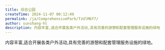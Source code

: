```yaml
---
title: 综合公园
createTime: 2024-11-07 00:12:49
permalink: /ja/ComprehensivePark/TzUlM6f7/
author: sunshang-hl
description: 内容丰富,适合开展各类户外活动,具有完善的游憩和配套管理服务设施的绿地
---
```


内容丰富,适合开展各类户外活动,具有完善的游憩和配套管理服务设施的绿地。
